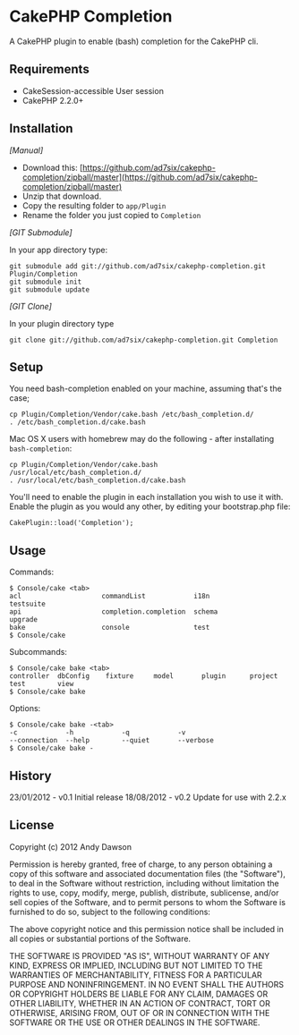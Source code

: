 # CakePHP Completion

A CakePHP plugin to enable (bash) completion for the CakePHP cli.

## Requirements

* CakeSession-accessible User session
* CakePHP 2.2.0+

## Installation

_[Manual]_

* Download this: [https://github.com/ad7six/cakephp-completion/zipball/master](https://github.com/ad7six/cakephp-completion/zipball/master)
* Unzip that download.
* Copy the resulting folder to `app/Plugin`
* Rename the folder you just copied to `Completion`

_[GIT Submodule]_

In your app directory type:

	git submodule add git://github.com/ad7six/cakephp-completion.git Plugin/Completion
	git submodule init
	git submodule update

_[GIT Clone]_

In your plugin directory type

	git clone git://github.com/ad7six/cakephp-completion.git Completion

## Setup

You need bash-completion enabled on your machine, assuming that's the case;

	cp Plugin/Completion/Vendor/cake.bash /etc/bash_completion.d/
	. /etc/bash_completion.d/cake.bash

Mac OS X users with homebrew may do the following - after installating `bash-completion`:

	cp Plugin/Completion/Vendor/cake.bash /usr/local/etc/bash_completion.d/
	. /usr/local/etc/bash_completion.d/cake.bash

You'll need to enable the plugin in each installation you wish to use it with. Enable the plugin
as you would any other, by editing your bootstrap.php file:

	CakePlugin::load('Completion');

## Usage

Commands:

	$ Console/cake <tab>
	acl                    commandList            i18n                   testsuite
	api                    completion.completion  schema                 upgrade
	bake                   console                test
	$ Console/cake

Subcommands:

	$ Console/cake bake <tab>
	controller  dbConfig    fixture     model       plugin      project     test        view
	$ Console/cake bake

Options:

	$ Console/cake bake -<tab>
	-c            -h            -q            -v
	--connection  --help        --quiet       --verbose
	$ Console/cake bake -

## History

23/01/2012 - v0.1 Initial release
18/08/2012 - v0.2 Update for use with 2.2.x


## License

Copyright (c) 2012 Andy Dawson

Permission is hereby granted, free of charge, to any person obtaining a copy
of this software and associated documentation files (the "Software"), to deal
in the Software without restriction, including without limitation the rights
to use, copy, modify, merge, publish, distribute, sublicense, and/or sell
copies of the Software, and to permit persons to whom the Software is
furnished to do so, subject to the following conditions:

The above copyright notice and this permission notice shall be included in
all copies or substantial portions of the Software.

THE SOFTWARE IS PROVIDED "AS IS", WITHOUT WARRANTY OF ANY KIND, EXPRESS OR
IMPLIED, INCLUDING BUT NOT LIMITED TO THE WARRANTIES OF MERCHANTABILITY,
FITNESS FOR A PARTICULAR PURPOSE AND NONINFRINGEMENT. IN NO EVENT SHALL THE
AUTHORS OR COPYRIGHT HOLDERS BE LIABLE FOR ANY CLAIM, DAMAGES OR OTHER
LIABILITY, WHETHER IN AN ACTION OF CONTRACT, TORT OR OTHERWISE, ARISING FROM,
OUT OF OR IN CONNECTION WITH THE SOFTWARE OR THE USE OR OTHER DEALINGS IN
THE SOFTWARE.
